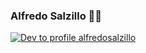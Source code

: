 ### Alfredo Salzillo 🐺🍣


[![Dev to profile alfredosalzillo](https://badgify-dev-to.alfredosalzillo.vercel.app/badges/user?username=alfredosalzillo)](https://dev.to/alfredosalzillo)

